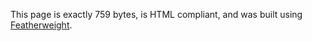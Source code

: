 This page is exactly 759 bytes, is HTML compliant, and was built using [Featherweight](https://github.com/Cutwell/featherweight).